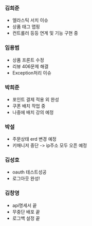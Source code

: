 ### 김희준
- 엘라스틱 서치 이슈
- 상품 태그 맵핑
- 컨트롤러 등등 연계 및 기능 구현 중

### 임용범
- 상품 프론트 수정 
- 리뷰 406문제 해결
- Exception처리 이슈

### 박희준
- 포인트 결제 적용 외 완성
- 쿠폰 배치 작업 중
- 나중에 배치 강의 예정

### 박설
- 주문상태 erd 변경 예정
- 키매니저 중단 -> ip주소 모두 오픈 예정 

### 김성호
- oauth 테스트성공
- 로그아웃 완성!

### 김창영
- api명세서 끝
- 무중단 배포 끝
- 로그백 설정 끝